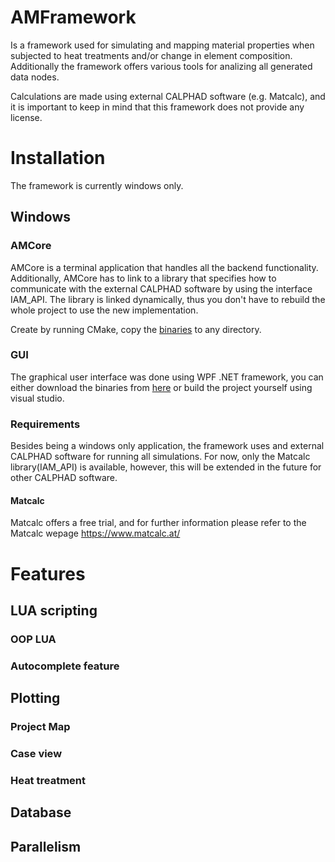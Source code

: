 # AMFramework
Is a framework used for simulating and mapping material properties when subjected to heat treatments and/or change in element composition. Additionally the framework offers various tools for analizing all generated data nodes.

Calculations are made using external CALPHAD software (e.g. Matcalc), and it is important to keep in mind that this framework does not provide any license.

# Installation
The framework is currently windows only.

## Windows
### AMCore
AMCore is a terminal application that handles all the backend functionality. Additionally, AMCore has to link to a library that specifies how to communicate with the external CALPHAD software by using the interface IAM_API. The library is linked dynamically, thus you don't have to rebuild the whole project to use the new implementation.

Create by running CMake, copy the [binaries](https://syncandshare.lrz.de/getlink/fiFESSiL5grTWwaT4a9R5K/) to any directory.

### GUI
The graphical user interface was done using WPF .NET framework, you can either download the binaries from [here](https://syncandshare.lrz.de/getlink/fiFESSiL5grTWwaT4a9R5K/) or build the project yourself using visual studio.

### Requirements
Besides being a windows only application, the framework uses and external CALPHAD software for running all simulations. For now, only the Matcalc library(IAM_API) is available, however, this will be extended in the future for other CALPHAD software.

#### Matcalc
Matcalc offers a free trial, and for further information please refer to the Matcalc wepage https://www.matcalc.at/

# Features

## LUA scripting

### OOP LUA

### Autocomplete feature

## Plotting

### Project Map
### Case view
### Heat treatment

## Database

## Parallelism

